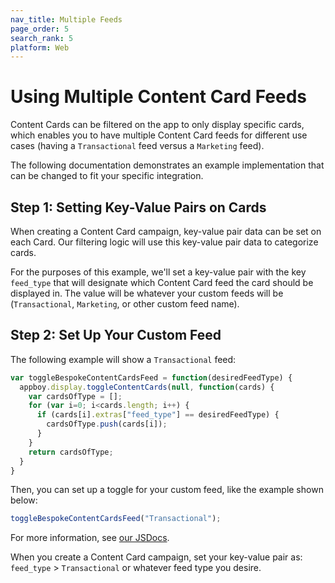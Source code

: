 ```yaml
---
nav_title: Multiple Feeds
page_order: 5
search_rank: 5
platform: Web
---
```


# Using Multiple Content Card Feeds

Content Cards can be filtered on the app to only display specific cards, which enables you to have multiple Content Card feeds for different use cases (having a `Transactional` feed versus a `Marketing` feed).

The following documentation demonstrates an example implementation that can be changed to fit your specific integration.

## Step 1: Setting Key-Value Pairs on Cards

When creating a Content Card campaign, key-value pair data can be set on each Card. Our filtering logic will use this key-value pair data to categorize cards.

For the purposes of this example, we'll set a key-value pair with the key `feed_type` that will designate which Content Card feed the card should be displayed in. The value will be whatever your custom feeds will be (`Transactional`, `Marketing`, or other custom feed name).

## Step 2: Set Up Your Custom Feed

The following example will show a `Transactional` feed:

```javascript
var toggleBespokeContentCardsFeed = function(desiredFeedType) {
  appboy.display.toggleContentCards(null, function(cards) {
    var cardsOfType = [];
    for (var i=0; i<cards.length; i++) {
      if (cards[i].extras["feed_type"] == desiredFeedType) {
        cardsOfType.push(cards[i]);
      }
    }
    return cardsOfType;
  }
}
```

Then, you can set up a toggle for your custom feed, like the example shown below:

```javascript
toggleBespokeContentCardsFeed("Transactional");

```
For more information, see [our JSDocs](https://js.appboycdn.com/web-sdk/latest/doc/module-display.html#.toggleContentCards).

When you create a Content Card campaign, set your key-value pair as: `feed_type` > `Transactional` or whatever feed type you desire.
